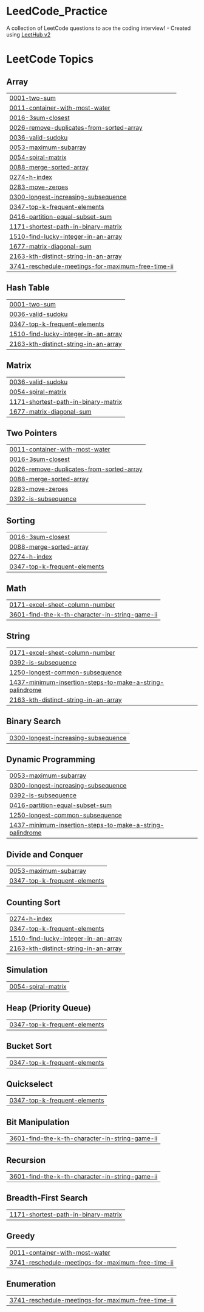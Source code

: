 # LeedCode_Practice
A collection of LeetCode questions to ace the coding interview! - Created using [LeetHub v2](https://github.com/arunbhardwaj/LeetHub-2.0)

<!---LeetCode Topics Start-->
# LeetCode Topics
## Array
|  |
| ------- |
| [0001-two-sum](https://github.com/Boomika003/LeedCode_Practice/tree/master/0001-two-sum) |
| [0011-container-with-most-water](https://github.com/Boomika003/LeedCode_Practice/tree/master/0011-container-with-most-water) |
| [0016-3sum-closest](https://github.com/Boomika003/LeedCode_Practice/tree/master/0016-3sum-closest) |
| [0026-remove-duplicates-from-sorted-array](https://github.com/Boomika003/LeedCode_Practice/tree/master/0026-remove-duplicates-from-sorted-array) |
| [0036-valid-sudoku](https://github.com/Boomika003/LeedCode_Practice/tree/master/0036-valid-sudoku) |
| [0053-maximum-subarray](https://github.com/Boomika003/LeedCode_Practice/tree/master/0053-maximum-subarray) |
| [0054-spiral-matrix](https://github.com/Boomika003/LeedCode_Practice/tree/master/0054-spiral-matrix) |
| [0088-merge-sorted-array](https://github.com/Boomika003/LeedCode_Practice/tree/master/0088-merge-sorted-array) |
| [0274-h-index](https://github.com/Boomika003/LeedCode_Practice/tree/master/0274-h-index) |
| [0283-move-zeroes](https://github.com/Boomika003/LeedCode_Practice/tree/master/0283-move-zeroes) |
| [0300-longest-increasing-subsequence](https://github.com/Boomika003/LeedCode_Practice/tree/master/0300-longest-increasing-subsequence) |
| [0347-top-k-frequent-elements](https://github.com/Boomika003/LeedCode_Practice/tree/master/0347-top-k-frequent-elements) |
| [0416-partition-equal-subset-sum](https://github.com/Boomika003/LeedCode_Practice/tree/master/0416-partition-equal-subset-sum) |
| [1171-shortest-path-in-binary-matrix](https://github.com/Boomika003/LeedCode_Practice/tree/master/1171-shortest-path-in-binary-matrix) |
| [1510-find-lucky-integer-in-an-array](https://github.com/Boomika003/LeedCode_Practice/tree/master/1510-find-lucky-integer-in-an-array) |
| [1677-matrix-diagonal-sum](https://github.com/Boomika003/LeedCode_Practice/tree/master/1677-matrix-diagonal-sum) |
| [2163-kth-distinct-string-in-an-array](https://github.com/Boomika003/LeedCode_Practice/tree/master/2163-kth-distinct-string-in-an-array) |
| [3741-reschedule-meetings-for-maximum-free-time-ii](https://github.com/Boomika003/LeedCode_Practice/tree/master/3741-reschedule-meetings-for-maximum-free-time-ii) |
## Hash Table
|  |
| ------- |
| [0001-two-sum](https://github.com/Boomika003/LeedCode_Practice/tree/master/0001-two-sum) |
| [0036-valid-sudoku](https://github.com/Boomika003/LeedCode_Practice/tree/master/0036-valid-sudoku) |
| [0347-top-k-frequent-elements](https://github.com/Boomika003/LeedCode_Practice/tree/master/0347-top-k-frequent-elements) |
| [1510-find-lucky-integer-in-an-array](https://github.com/Boomika003/LeedCode_Practice/tree/master/1510-find-lucky-integer-in-an-array) |
| [2163-kth-distinct-string-in-an-array](https://github.com/Boomika003/LeedCode_Practice/tree/master/2163-kth-distinct-string-in-an-array) |
## Matrix
|  |
| ------- |
| [0036-valid-sudoku](https://github.com/Boomika003/LeedCode_Practice/tree/master/0036-valid-sudoku) |
| [0054-spiral-matrix](https://github.com/Boomika003/LeedCode_Practice/tree/master/0054-spiral-matrix) |
| [1171-shortest-path-in-binary-matrix](https://github.com/Boomika003/LeedCode_Practice/tree/master/1171-shortest-path-in-binary-matrix) |
| [1677-matrix-diagonal-sum](https://github.com/Boomika003/LeedCode_Practice/tree/master/1677-matrix-diagonal-sum) |
## Two Pointers
|  |
| ------- |
| [0011-container-with-most-water](https://github.com/Boomika003/LeedCode_Practice/tree/master/0011-container-with-most-water) |
| [0016-3sum-closest](https://github.com/Boomika003/LeedCode_Practice/tree/master/0016-3sum-closest) |
| [0026-remove-duplicates-from-sorted-array](https://github.com/Boomika003/LeedCode_Practice/tree/master/0026-remove-duplicates-from-sorted-array) |
| [0088-merge-sorted-array](https://github.com/Boomika003/LeedCode_Practice/tree/master/0088-merge-sorted-array) |
| [0283-move-zeroes](https://github.com/Boomika003/LeedCode_Practice/tree/master/0283-move-zeroes) |
| [0392-is-subsequence](https://github.com/Boomika003/LeedCode_Practice/tree/master/0392-is-subsequence) |
## Sorting
|  |
| ------- |
| [0016-3sum-closest](https://github.com/Boomika003/LeedCode_Practice/tree/master/0016-3sum-closest) |
| [0088-merge-sorted-array](https://github.com/Boomika003/LeedCode_Practice/tree/master/0088-merge-sorted-array) |
| [0274-h-index](https://github.com/Boomika003/LeedCode_Practice/tree/master/0274-h-index) |
| [0347-top-k-frequent-elements](https://github.com/Boomika003/LeedCode_Practice/tree/master/0347-top-k-frequent-elements) |
## Math
|  |
| ------- |
| [0171-excel-sheet-column-number](https://github.com/Boomika003/LeedCode_Practice/tree/master/0171-excel-sheet-column-number) |
| [3601-find-the-k-th-character-in-string-game-ii](https://github.com/Boomika003/LeedCode_Practice/tree/master/3601-find-the-k-th-character-in-string-game-ii) |
## String
|  |
| ------- |
| [0171-excel-sheet-column-number](https://github.com/Boomika003/LeedCode_Practice/tree/master/0171-excel-sheet-column-number) |
| [0392-is-subsequence](https://github.com/Boomika003/LeedCode_Practice/tree/master/0392-is-subsequence) |
| [1250-longest-common-subsequence](https://github.com/Boomika003/LeedCode_Practice/tree/master/1250-longest-common-subsequence) |
| [1437-minimum-insertion-steps-to-make-a-string-palindrome](https://github.com/Boomika003/LeedCode_Practice/tree/master/1437-minimum-insertion-steps-to-make-a-string-palindrome) |
| [2163-kth-distinct-string-in-an-array](https://github.com/Boomika003/LeedCode_Practice/tree/master/2163-kth-distinct-string-in-an-array) |
## Binary Search
|  |
| ------- |
| [0300-longest-increasing-subsequence](https://github.com/Boomika003/LeedCode_Practice/tree/master/0300-longest-increasing-subsequence) |
## Dynamic Programming
|  |
| ------- |
| [0053-maximum-subarray](https://github.com/Boomika003/LeedCode_Practice/tree/master/0053-maximum-subarray) |
| [0300-longest-increasing-subsequence](https://github.com/Boomika003/LeedCode_Practice/tree/master/0300-longest-increasing-subsequence) |
| [0392-is-subsequence](https://github.com/Boomika003/LeedCode_Practice/tree/master/0392-is-subsequence) |
| [0416-partition-equal-subset-sum](https://github.com/Boomika003/LeedCode_Practice/tree/master/0416-partition-equal-subset-sum) |
| [1250-longest-common-subsequence](https://github.com/Boomika003/LeedCode_Practice/tree/master/1250-longest-common-subsequence) |
| [1437-minimum-insertion-steps-to-make-a-string-palindrome](https://github.com/Boomika003/LeedCode_Practice/tree/master/1437-minimum-insertion-steps-to-make-a-string-palindrome) |
## Divide and Conquer
|  |
| ------- |
| [0053-maximum-subarray](https://github.com/Boomika003/LeedCode_Practice/tree/master/0053-maximum-subarray) |
| [0347-top-k-frequent-elements](https://github.com/Boomika003/LeedCode_Practice/tree/master/0347-top-k-frequent-elements) |
## Counting Sort
|  |
| ------- |
| [0274-h-index](https://github.com/Boomika003/LeedCode_Practice/tree/master/0274-h-index) |
| [0347-top-k-frequent-elements](https://github.com/Boomika003/LeedCode_Practice/tree/master/0347-top-k-frequent-elements) |
| [1510-find-lucky-integer-in-an-array](https://github.com/Boomika003/LeedCode_Practice/tree/master/1510-find-lucky-integer-in-an-array) |
| [2163-kth-distinct-string-in-an-array](https://github.com/Boomika003/LeedCode_Practice/tree/master/2163-kth-distinct-string-in-an-array) |
## Simulation
|  |
| ------- |
| [0054-spiral-matrix](https://github.com/Boomika003/LeedCode_Practice/tree/master/0054-spiral-matrix) |
## Heap (Priority Queue)
|  |
| ------- |
| [0347-top-k-frequent-elements](https://github.com/Boomika003/LeedCode_Practice/tree/master/0347-top-k-frequent-elements) |
## Bucket Sort
|  |
| ------- |
| [0347-top-k-frequent-elements](https://github.com/Boomika003/LeedCode_Practice/tree/master/0347-top-k-frequent-elements) |
## Quickselect
|  |
| ------- |
| [0347-top-k-frequent-elements](https://github.com/Boomika003/LeedCode_Practice/tree/master/0347-top-k-frequent-elements) |
## Bit Manipulation
|  |
| ------- |
| [3601-find-the-k-th-character-in-string-game-ii](https://github.com/Boomika003/LeedCode_Practice/tree/master/3601-find-the-k-th-character-in-string-game-ii) |
## Recursion
|  |
| ------- |
| [3601-find-the-k-th-character-in-string-game-ii](https://github.com/Boomika003/LeedCode_Practice/tree/master/3601-find-the-k-th-character-in-string-game-ii) |
## Breadth-First Search
|  |
| ------- |
| [1171-shortest-path-in-binary-matrix](https://github.com/Boomika003/LeedCode_Practice/tree/master/1171-shortest-path-in-binary-matrix) |
## Greedy
|  |
| ------- |
| [0011-container-with-most-water](https://github.com/Boomika003/LeedCode_Practice/tree/master/0011-container-with-most-water) |
| [3741-reschedule-meetings-for-maximum-free-time-ii](https://github.com/Boomika003/LeedCode_Practice/tree/master/3741-reschedule-meetings-for-maximum-free-time-ii) |
## Enumeration
|  |
| ------- |
| [3741-reschedule-meetings-for-maximum-free-time-ii](https://github.com/Boomika003/LeedCode_Practice/tree/master/3741-reschedule-meetings-for-maximum-free-time-ii) |
<!---LeetCode Topics End-->